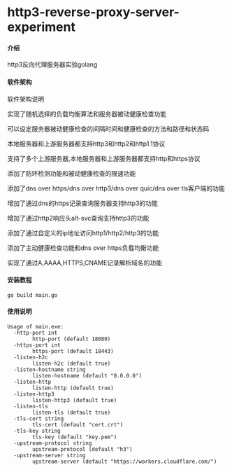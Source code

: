 # http3-reverse-proxy-server-experiment

#### 介绍

http3反向代理服务器实验golang

#### 软件架构

软件架构说明

实现了随机选择的负载均衡算法和服务器被动健康检查功能

可以设定服务器被动健康检查的间隔时间和健康检查的方法和路径和状态码

本地服务器和上游服务器都支持http3和http2和http1.1协议

支持了多个上游服务器,本地服务器和上游服务器都支持http和https协议

添加了防环检测功能和被动健康检查的限速功能

添加了dns over https/dns over http3/dns over quic/dns over tls客户端的功能

增加了通过dns的https记录查询服务器支持http3的功能

增加了通过http2响应头alt-svc查询支持http3的功能

添加了通过自定义的ip地址访问http1/http2/http3的功能

添加了主动健康检查功能和dns over https负载均衡功能

实现了通过A,AAAA,HTTPS,CNAME记录解析域名的功能

#### 安装教程

```
go build main.go
```

#### 使用说明

```
Usage of main.exe:
  -http-port int
        http-port (default 18080)
  -https-port int
        https-port (default 18443)
  -listen-h2c
        listen-h2c (default true)
  -listen-hostname string
        listen-hostname (default "0.0.0.0")
  -listen-http
        listen-http (default true)
  -listen-http3
        listen-http3 (default true)
  -listen-tls
        listen-tls (default true)
  -tls-cert string
        tls-cert (default "cert.crt")
  -tls-key string
        tls-key (default "key.pem")
  -upstream-protocol string
        upstream-protocol (default "h3")
  -upstream-server string
        upstream-server (default "https://workers.cloudflare.com/")
```
